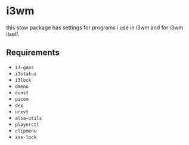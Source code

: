 # i3wm

this stow package has settings for programs i use in i3wm and for i3wm itself.

## Requirements

- `i3-gaps`
- `i3status`
- `i3lock`
- `dmenu`
- `dunst`
- `picom`
- `dex`
- `urxvt`
- `alsa-utils`
- `playerctl`
- `clipmenu`
- `xss-lock`
